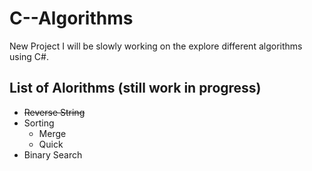 # C--Algorithms

New Project I will be slowly working on the explore different algorithms using C#.

## List of Alorithms (still work in progress)
* ~~Reverse String~~
* Sorting
  * Merge
  * Quick
* Binary Search 
